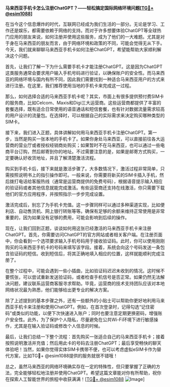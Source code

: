 **马来西亚手机卡怎么注册ChatGPT？——轻松搞定国际网络环境问题[[TG💪+ @esim1088](https://t.me/s/esim1088)]**

在当今这个信息爆炸的时代，互联网已经成为我们生活的一部分。无论是学习、工作还是娱乐，都需要依赖于网络的支持。而对于许多想要体验ChatGPT等全球热门应用的朋友来说，如何注册并使用这些服务，成为了他们的一大难题。尤其是对于身在马来西亚的朋友而言，由于网络环境和政策的不同，可能会觉得无从下手。今天，我们就来聊聊马来西亚手机卡如何注册ChatGPT，希望能帮助大家顺利解决这个问题。

首先，让我们了解一下为什么需要手机卡才能注册ChatGPT。这是因为ChatGPT这类服务通常会要求用户输入手机号码进行验证，以确保账户的安全性。而马来西亚的网络环境与国内有所不同，因此我们需要找到一种适合马来西亚用户的方式来进行注册。在这里，我们推荐使用当地的手机卡来完成这一过程。

那么，如何选择合适的马来西亚手机卡呢？其实，市面上有很多提供预付费SIM卡的服务商，比如Celcom、Maxis和Digi三大运营商。这些运营商都提供了丰富的套餐选择，既有适合日常使用的语音通话和短信套餐，也有针对数据流量需求较高的用户设计的流量包。在选择时，可以根据自己的实际需求来决定购买哪种类型的SIM卡。

接下来，我们进入正题，具体讲解如何用马来西亚手机卡注册ChatGPT。第一步，当然是购买一张本地的手机卡了。如果你身处马来西亚，可以直接前往各大运营商的营业厅或者授权经销商处购买；如果暂时不在马来西亚，也可以通过一些电商平台订购，然后邮寄到你的地址。不过需要注意的是，如果是邮寄方式购买，一定要确认好收货地址，并且了解清楚激活流程。

购买到手机卡后，接下来就是激活步骤了。大多数情况下，激活过程非常简单，只需按照说明书上的指引操作即可。一般来说，你需要将新买的SIM卡插入手机，然后拨打电话给客服热线（通常是运营商提供的免费号码），根据语音提示输入相应的验证码或者其他信息就能完成激活。有些运营商还支持在线激活，你只需要下载他们的官方应用程序，并按照指示一步步完成设置。

激活完成后，别忘了为手机卡充值。这一步骤同样可以通过多种渠道实现，比如便利店、自动售货机、网上银行转账等等。确保有足够的余额来维持正常使用是非常重要的，因为如果没有足够的费用，可能会影响到后续的操作。

现在，让我们回到正题，谈谈如何用这张已经激活的马来西亚手机卡来注册ChatGPT。首先，你需要访问ChatGPT的官方网站或者相关客户端。在注册页面中，你会看到一个选项要求输入手机号码用于接收验证码。此时，你可以使用刚刚购买的马来西亚手机卡的号码来填写该字段。接着，系统会向这个号码发送一条包含验证码的短信。收到短信后，将其正确地填入相应的位置，这样就能顺利完成注册了。

在整个过程中，可能会遇到一些小插曲，比如验证码迟迟未收到的情况。这时候不要慌张，可以尝试重新发送验证码，或者检查手机信号是否正常。如果仍然无法解决问题，建议联系运营商客服寻求帮助。毕竟，运营商的技术支持团队应该对本地网络状况最为熟悉，他们能够给出更专业的解决方案。

除了上述提到的基本步骤之外，还有一些额外的小贴士可以帮助你更好地利用马来西亚手机卡来注册和使用ChatGPT。例如，在首次登录时，记得勾选“记住密码”或类似的功能，以便下次快速进入账户；同时也要注意定期更换密码，增强账户安全性。此外，为了保护个人隐私，尽量避免在公共Wi-Fi环境下进行敏感操作，尤其是在输入验证码或修改个人信息的时候。

最后，让我们总结一下整个流程：首先购买一张适合自己的马来西亚手机卡；接着按照说明激活并充值；然后用此卡的号码去注册ChatGPT；最后享受畅快的聊天体验吧！当然，如果你觉得实体SIM卡携带不便，也可以考虑虚拟eSIM卡作为替代方案，比如TG💪+ @esim1088提供的服务就很不错哦！

总之，虽然马来西亚的网络环境确实存在一定的特殊性，但只要掌握了正确的方法，完全能够轻松地注册并使用ChatGPT。希望这篇文章能对你有所帮助，祝你在探索人工智能世界的旅程中收获满满！[[TG💪+ @esim1088](https://t.me/s/esim1088) ![Image](https://i.postimg.cc/4NQfJmqS/Snipaste-2025-05-13-00-14-12.png)]